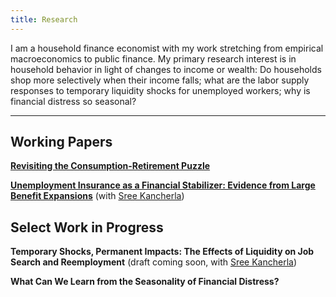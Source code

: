 ```yaml
---
title: Research
---
```


I am a household finance economist with my work stretching from empirical macroeconomics to public finance. My primary research interest is in household behavior in light of changes to income or wealth: Do households shop more selectively when their income falls; what are the labor supply responses to temporary liquidity shocks for unemployed workers; why is financial distress so seasonal?

---
## Working Papers

**[Revisiting the Consumption-Retirement Puzzle](https://nickflamang.github.io/files/nflamang_jmp.pdf)**

**[Unemployment Insurance as a Financial Stabilizer: Evidence from Large Benefit Expansions](https://nickflamang.github.io/files/UI_Benefit_Expansions_and_Local_Financial_Distress.pdf)** (with [Sree Kancherla](https://sreekancherla.github.io/))

## Select Work in Progress

**Temporary Shocks, Permanent Impacts: The Effects of Liquidity on Job Search and Reemployment** (draft coming soon, with [Sree Kancherla](https://sreekancherla.github.io/))

**What Can We Learn from the Seasonality of Financial Distress?**
